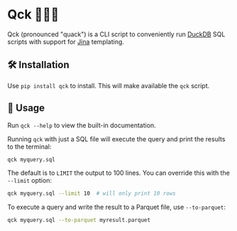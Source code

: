 # Qck 🦆👩‍💻

Qck (pronounced "quack") is a CLI script to conveniently run
[DuckDB](https://duckdb.org/) SQL scripts with support for
[Jina](https://jinja.palletsprojects.com/) templating.

## 🛠️ Installation

Use `pip install qck` to install.  This will make available the `qck`
script.

## 🚀 Usage

Run `qck --help` to view the built-in documentation.

Running `qck` with just a SQL file will execute the query and print
the results to the terminal:

```bash
qck myquery.sql
```

The default is to `LIMIT` the output to 100 lines.  You can override
this with the `--limit` option:

```bash
qck myquery.sql --limit 10  # will only print 10 rows
```

To execute a query and write the result to a Parquet file, use
`--to-parquet`:

```bash
qck myquery.sql --to-parquet myresult.parquet
```
